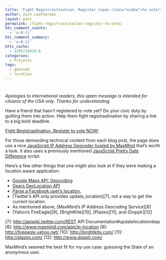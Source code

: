```yaml
---
title: 'Fight Registrastination. Register <span class="widow">to vote!</span>'
author: Zach Leatherman
layout: post
permalink: /fight-registrastination-register-to-vote/
btc_comment_counts:
  - 'a:0:{}'
btc_comment_summary:
  - 'a:0:{}'
bttc_cache:
  - 1299718919:0
categories:
  - Projects
tags:
  - geocode
  - location
---
```

# 

*Apologies to international readers, this spam message is intended for citizens of the USA only. Thanks for understanding.*

Have a friend that hasn’t registered to vote yet? Do your civic duty by guilting them into action. Help them fight registrastination by sharing a link to a big bold deadline.

[Fight Registrastination. Register to vote NOW!][1]

 [1]: http://www.zachleat.com/registrastination/

For those demanding technical content from each blog post, the page does use a nice [JavaScript IP Address Geocoder hosted by MaxMind][2] that’s worth a look. It also uses a previously mentioned [JavaScript Pretty Date Difference][3] script.

 [2]: http://www.maxmind.com/app/javascript_city
 [3]: http://www.zachleat.com/web/2008/03/23/yet-another-pretty-date-javascript/

Here’s a few other things that one might also look at if they were making a location aware application:

*   [Google Maps API: Geocoding][4]
*   [Gears GeoLocation API][5]
*   [Parse a Facebook user’s location.][6]
*   [Twitter’s API only provides update_location][7], not a way to get the current location.
*   As mentioned above, [MaxMind’s IP Address Geocoding Service][8]
*   [Yahoo’s FireEagle][9], [BrightKite][10], [Plazes][11], and [Dopplr][12]

 [4]: http://code.google.com/apis/maps/documentation/services.html#Geocoding
 [5]: http://code.google.com/p/gears/wiki/GeolocationAPI
 [6]: http://wiki.developers.facebook.com/index.php/Users.getInfo
 [7]: http://apiwiki.twitter.com/REST API Documentation#updatelocationnbsp
 [8]: http://www.maxmind.com/app/ip-location
 [9]: http://fireeagle.yahoo.net/
 [10]: http://brightkite.com/
 [11]: http://plazes.com/
 [12]: http://www.dopplr.com/

MaxMind’s seemed the best fit for my use case: guessing the State of an anonymous user.
